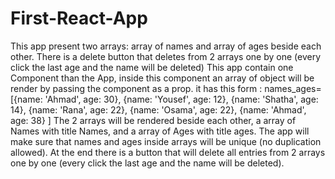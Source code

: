 # First-React-App
This app present two arrays: array of names and array of ages beside each other. There is a delete button that deletes from 2 arrays one by one (every click the last age and the name will be deleted)
 This app contain one Component than the App, inside this component an array of object will be render by passing the component as a prop.
 it has this form :
 names_ages=  [{name: 'Ahmad', age: 30},
              {name: 'Yousef', age: 12},
              {name: 'Shatha', age: 14},
              {name: 'Rana', age: 22},
              {name: 'Osama', age: 22},
              {name: 'Ahmad', age: 38} ]
The 2 arrays will be rendered beside each other, a array of Names with title Names, and a array of Ages with title ages. The app will make sure that names and ages inside arrays will be unique (no duplication allowed). At the end there is a button that will delete all entries from 2 arrays one by one  (every click the last age and the name will be deleted).
